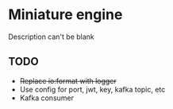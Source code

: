 # Miniature engine

Description can't be blank

## TODO

- ~~Replace io:format with logger~~
- Use config for port, jwt, key, kafka topic, etc
- Kafka consumer
